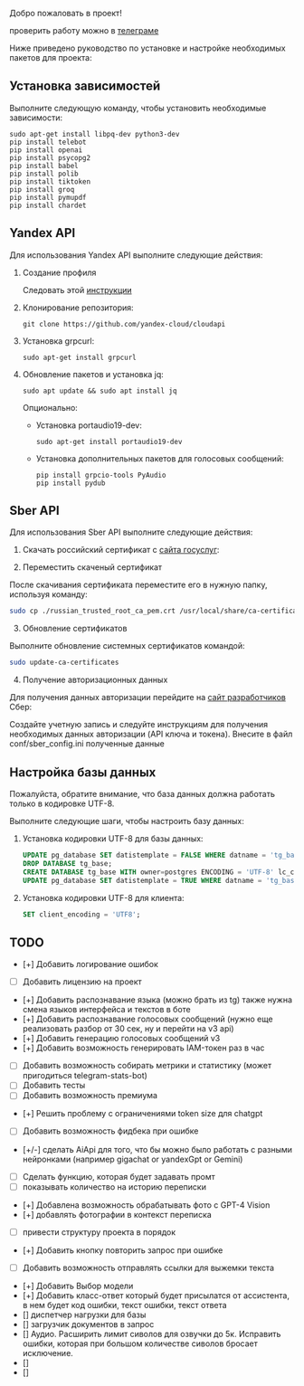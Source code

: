 Добро пожаловать в проект!

проверить работу можно в [телеграме][tg]

Ниже приведено руководство по установке и настройке необходимых пакетов для проекта:

## Установка зависимостей

Выполните следующую команду, чтобы установить необходимые зависимости:

```shell
sudo apt-get install libpq-dev python3-dev
pip install telebot
pip install openai
pip install psycopg2
pip install babel
pip install polib
pip install tiktoken
pip install groq
pip install pymupdf
pip install chardet
```

## Yandex API

Для использования Yandex API выполните следующие действия:

1. Создание профиля

   Следовать этой [инструкции][df3]

2. Клонирование репозитория:

   ```shell
   git clone https://github.com/yandex-cloud/cloudapi
   ```

3. Установка grpcurl:

   ```shell
   sudo apt-get install grpcurl
   ```

4. Обновление пакетов и установка jq:

   ```shell
   sudo apt update && sudo apt install jq
   ```

   Опционально:

   - Установка portaudio19-dev:

     ```shell
     sudo apt-get install portaudio19-dev
     ```

   - Установка дополнительных пакетов для голосовых сообщений:

     ```shell
     pip install grpcio-tools PyAudio
     pip install pydub
     ```

## Sber API

Для использования Sber API выполните следующие действия:
1. Скачать российский сертификат с [сайта госуслуг][df1]:

2. Переместить скаченый сертификат

После скачивания сертификата переместите его в нужную папку, используя команду:

```bash
sudo cp ./russian_trusted_root_ca_pem.crt /usr/local/share/ca-certificates/
```

3. Обновление сертификатов

Выполните обновление системных сертификатов командой:

```bash
sudo update-ca-certificates
```

4. Получение авторизационных данных

Для получения данных авторизации перейдите на [сайт разработчиков][df2] Сбер:

Создайте учетную запись и следуйте инструкциям для получения необходимых данных авторизации (API ключа и токена).
Внесите в файл conf/sber_config.ini полученные данные


## Настройка базы данных

Пожалуйста, обратите внимание, что база данных должна работать только в кодировке UTF-8.

Выполните следующие шаги, чтобы настроить базу данных:

1. Установка кодировки UTF-8 для базы данных:

   ```sql
   UPDATE pg_database SET datistemplate = FALSE WHERE datname = 'tg_base';
   DROP DATABASE tg_base;
   CREATE DATABASE tg_base WITH owner=postgres ENCODING = 'UTF-8' lc_collate = 'en_US.utf8' lc_ctype = 'en_US.utf8' template template0;
   UPDATE pg_database SET datistemplate = TRUE WHERE datname = 'tg_base';
   ```

2. Установка кодировки UTF-8 для клиента:

   ```sql
   SET client_encoding = 'UTF8';
   ```


<!-- ## License

MIT
... -->



## TODO

- [+] Добавить логирование ошибок 
- [ ] Добавить лицензию на проект 
- [+] Добавить распознавание языка (можно брать из tg) также нужна смена языков интерфейса и текстов в боте
- [+] Добавить распознавание голосовых сообщений (нужно еще реализовать разбор от 30 сек, ну и перейти на v3 api)
- [+] Добавить генерацию голосовых сообщений v3
- [+] Добавить возможность генерировать IAM-токен раз в час
- [ ] Добавить возможность собирать метрики и статистику (может пригодиться telegram-stats-bot)
- [ ] Добавить тесты
- [ ] Добавить возможность премиума
- [+] Решить проблему с ограничениями token size для chatgpt
- [ ] Добавить возможность фидбека при ошибке
- [+/-] сделать AiApi для того, что бы можно было работать с разными нейронками (например gigachat or yandexGpt or Gemini)
- [ ] Сделать функцию, которая будет задавать промт
- [ ] показывать количество на историю переписки
- [+] Добавлена возможность обрабатывать фото с GPT-4 Vision
- [+] добавлять фотографии в контекст переписка
- [ ] привести структуру проекта в порядок 
- [+] Добавить кнопку повторить запрос при ошибке
- [ ] Добавить возможность отправлять ссылки для выжемки текста
- [+] Добавить Выбор модели
- [+] Добавить класс-ответ который будет присылатся от ассистента, в нем будет код ошибки, текст ошибки, текст ответа
- [] диспетчер нагрузки для базы
- [] загрузчик документов в запрос
- [] Аудио. Расширить лимит сиволов для озвучки до 5к. Исправить ошибки, которая при большом количестве сиволов бросает исключение.
- [] 
- [] 





[df1]: <https://www.gosuslugi.ru/crt>
[df2]: <https://developers.sber.ru/docs/ru/gigachat/api/authorization>
[df3]: <https://cloud.yandex.ru/docs/cli/quickstart#linux_1>
[tg]:  <https://t.me/kukimanGptBot>
